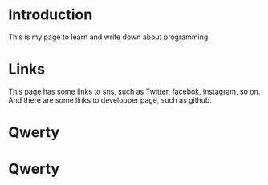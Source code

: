 # Introduction
This is my page to learn and write down about programming.

# Links
This page has some links to sns, such as Twitter, facebok, instagram, so on.
And there are some links to developper page, such as github.

# Qwerty
# Qwerty
